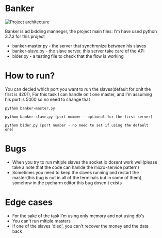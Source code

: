 # Banker


![Project architecture](https://i.ibb.co/zQ5t38N/Home-Task.png")

Banker is ad bidding manneger, the project main files:
I'm have used python 3.7.3 for this project

  - banker-master.py - the server that synchronize between his slaves
  - banker-slave.py - the slave server, this server take care of the API
  - bider.py - a testing file to check that the flow is working

# How to run?
You can decied which port you want to run the slaves(default for onlt the first is 4201), For this task I can handle onlt one master, and I'm assuming his port is 5000 so no need to change that
```
python banker-master.py
```

``` 
python banker-slave.py [port number - optional for the first server]
```

```
python bider.py [port number - no need to set if using the default one]
```
# Bugs
- When you try to run mltiple slaves the socket.io dosent work well(please take a note that the code can hanlde the micro-service pattern)
- Sometimes you need to keep the slaves running and restart the master(this bug is not in all of the terminals but in some of them), somehow in the pycharm editor this bug dosen't exists
# Edge cases
- For the sake of the task I'm using only memory and not using db's
- You can't run mltiple masters
- If one of the slaves 'died', you can't recover the money and the data back

